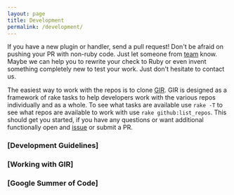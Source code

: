 ```yaml
---
layout: page
title: Development
permalink: /development/
---
```



If you have a new plugin or handler, send a pull request! Don't be afraid on pushing your PR with non-ruby code. Just let someone from [team](https://github.com/sensu?tab=members) know. Maybe we can help you to rewrite your check to Ruby or even invent something completely new to test your work. Just don't hesitate to contact us.


The easiest way to work with the repos is to clone [GIR](https://github.com/sensu-plugins/GIR).  GIR is designed as a framework of rake tasks to help developers work with the various repos individually and as a whole.  To see what tasks are available use `rake -T` to see what repos are available to work with use `rake github:list_repos`.  This should get you started, if you have any questions or want additional functionally open and [issue](https://github.com/sensu-plugins/GIR/issues) or submit a PR.


### [Development Guidelines]

### [Working with GIR]

### [Google Summer of Code]
